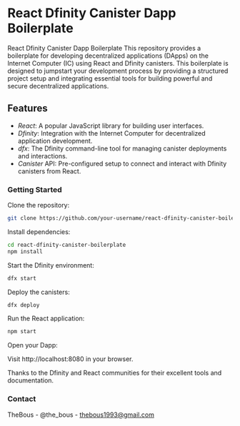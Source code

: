 # React Dfinity Canister Dapp Boilerplate

React Dfinity Canister Dapp Boilerplate
This repository provides a boilerplate for developing decentralized applications (DApps) on the Internet Computer (IC) using React and Dfinity canisters. This boilerplate is designed to jumpstart your development process by providing a structured project setup and integrating essential tools for building powerful and secure decentralized applications.

## Features

- _React_: A popular JavaScript library for building user interfaces.
- _Dfinity_: Integration with the Internet Computer for decentralized application development.
- _dfx_: The Dfinity command-line tool for managing canister deployments and interactions.
- _Canister_ API: Pre-configured setup to connect and interact with Dfinity canisters from React.

### Getting Started

Clone the repository:

```bash
git clone https://github.com/your-username/react-dfinity-canister-boilerplate.git
```

Install dependencies:

```bash
cd react-dfinity-canister-boilerplate
npm install
```

Start the Dfinity environment:

```bash
dfx start
```

Deploy the canisters:

```bash
dfx deploy
```

Run the React application:

```bash
npm start
```

Open your Dapp:

Visit http://localhost:8080 in your browser.

Thanks to the Dfinity and React communities for their excellent tools and documentation.

### Contact

TheBous - @the_bous - thebous1993@gmail.com
